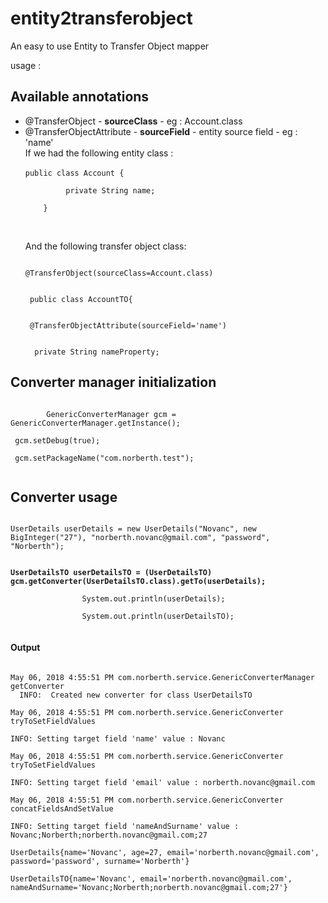 # entity2transferobject
An easy to use Entity to Transfer Object mapper


usage : 

<h2>Available annotations </h2>
<ul>
<li> @TransferObject - <b>sourceClass</b> - eg : Account.class</li>
<li> @TransferObjectAttribute - <b>sourceField</b> - entity source field - eg : 'name'
<br/> If we had the following entity class :
<br/>
<code>
public class Account {
<br/>         private String name;
<br/>    }
<br/>  
</code>
<br /> And the following transfer object class:
<code>
<br/>
@TransferObject(sourceClass=Account.class)
<br/>
 public class AccountTO{
<br/>
 @TransferObjectAttribute(sourceField='name')
<br/>
  private String nameProperty;
</code>
</li>
</ul>

<h2>Converter manager initialization</h2>

<code>
        GenericConverterManager gcm = GenericConverterManager.getInstance();
       <br> gcm.setDebug(true);
       <br> gcm.setPackageName("com.norberth.test");
       
</code>
<h2> Converter usage </h2>
<code>
UserDetails userDetails = new UserDetails("Novanc", new BigInteger("27"), "norberth.novanc@gmail.com", "password", "Norberth");
<b>
<br/>UserDetailsTO userDetailsTO = (UserDetailsTO) gcm.getConverter(UserDetailsTO.class).getTo(userDetails);
</b>
                System.out.println(userDetails);
<br>                System.out.println(userDetailsTO);
                </code>
                
<h4>Output </h4>
<code>
May 06, 2018 4:55:51 PM com.norberth.service.GenericConverterManager getConverter
  INFO:  Created new converter for class UserDetailsTO
<br/>May 06, 2018 4:55:51 PM com.norberth.service.GenericConverter tryToSetFieldValues
<br/>INFO: Setting target field 'name' value : Novanc
<br/>May 06, 2018 4:55:51 PM com.norberth.service.GenericConverter tryToSetFieldValues
<br/>INFO: Setting target field 'email' value : norberth.novanc@gmail.com
<br/>May 06, 2018 4:55:51 PM com.norberth.service.GenericConverter concatFieldsAndSetValue
<br/>INFO: Setting target field 'nameAndSurname' value : Novanc;Norberth;norberth.novanc@gmail.com;27
<br/>UserDetails{name='Novanc', age=27, email='norberth.novanc@gmail.com', password='password', surname='Norberth'}
<br/>UserDetailsTO{name='Novanc', email='norberth.novanc@gmail.com', nameAndSurname='Novanc;Norberth;norberth.novanc@gmail.com;27'}
</code>